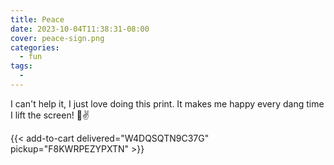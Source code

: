 ```yaml
---
title: Peace
date: 2023-10-04T11:38:31-08:00
cover: peace-sign.png
categories:
  - fun
tags:
  - 
---
```


I can't help it, I just love doing this print.
It makes me happy every dang time I lift the screen!
💋✌️

<!--more-->

{{< add-to-cart delivered="W4DQSQTN9C37G" pickup="F8KWRPEZYPXTN" >}}
